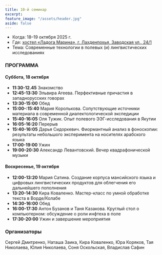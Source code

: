 ```yaml
---
title: 10-й семинар
excerpt: 
feature_image: "/assets/header.jpg"
aside: false
---
```


- Когда: 18–19 октября 2025 г.
- Где: [хостел «Ладога Марина», г. Лахденпохья, Заводская ул., 24/1](https://yandex.ru/maps/org/ladoga_marina/89517754668/)
- Тема: Современные технологии в полевых (и) лингвистических исследованиях

### ПРОГРАММА
 
#### Суббота, 18 октября

- **11:30-12.45** Знакомство
- **12:45-13:30** Эльвира Агеева. Перфективные причастия в западнорусских говорах
- **13:30-15:00** Обед
- **15:00-:15:40** Мария Королькова. Сопутствующие источники материала в современной диалектологической экспедиции
- **15:40-16:05** Оля Тужик. Опыт полевого ЭЭГ-исследования в Якутии
- **16:05-16:20** Перерыв
- **15:40-16:05** Дарья Сидоркевич. Фиормантный анализ в фоноскопии: результаты небольшого эксперимента на носителях арабского языка 
- **17:00-19:00** Ужин
- **19:00-20:30** Александр Левантовский. Вечер квадрафонической музыки

#### Воскресенье, 19 октября

- **12:00-13:20** Мария Сатина. Создание корпуса мансийского языка и цифровых лингвистических продуктов для облегчения его дальнейшего пополнения
- **13:20-14:30** Кира Коваленко. Мастер-класс по умной обработке текста в Ворде/Колабе
- **14:30-16:00** Обед
- **16:00-17:30** Антон Бузанов и Таня Казакова. Круглый стол о компьютерном: обсуждение о роли инфтеха в поле
- **17:30-20:00** Ужин и завершение мероприятия

### Организаторы

Сергей Дмитренко, Наташа Заика, Кира Коваленко, Юра Коряков, Тая Николаева, Юлия Николаева, Соня Оскольская, Владислав Сафин
